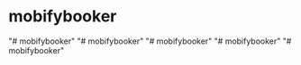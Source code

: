 # mobifybooker
"# mobifybooker" 
"# mobifybooker" 
"# mobifybooker" 
"# mobifybooker" 
"# mobifybooker" 
